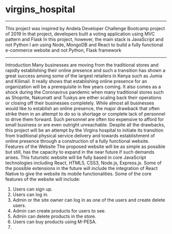 # virgins_hospital
***
This project was inspired by Andela Developer Challenge Bootcamp project of 2019
In that project, developers built a voting application using MVC pattern and Flask
In this project, however, the main stack is JavaScript and not Python
I am using Node, MongoDB and React to build a fully functional e-commerce website and not Python, Flask framework
***
Introduction
Many businesses are moving from the traditional stores and rapidly establishing their online presence and such a transition has shown a great success among some of the largest retailers in Kenya such as Jumia and Kilimail. It really shows that establishing online presence for an organization will be a prerequisite in few years coming. It also comes as a shock during the Coronavirus pandemic when many traditional stores such as Shoprite, Nakumatt and Tuskys are either scaling back their operations or closing off their businesses completely.
While almost all businesses would like to establish an online presence, the major drawback that often strike them in an attempt to do so is shortage or complete lack of personnel to drive them forward. Such personnel are often too expensive to afford for small business or are even outright unreachable. Despite all the drawbacks, this project will be an attempt by the Virgins hospital to initiate its transition from traditional physical service delivery and towards establishment of online presence through a construction of a fully functional website.
Features of the Website
The proposed website will be as simple as possible but still, has the capacity to expand in the near future if such demands arises. This futuristic website will be fully based in core JavaScript technologies including React, HTML5, CSS3, Node.js, Express.js. Some of the possible extensions in the future will include the integration of React Native to give the website its mobile functionalities.
Some of the core features of the website will include:
1.	Users can sign up.
2.	Users can log in.
3.	Admin or the site owner can log in as one of the users and create delete users.
4.	Admin can create products for users to see.
5.	Admin can delete products in the store.
6.	Users can buy products using M-PESA.
7.	

